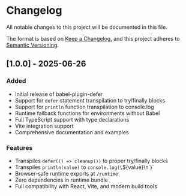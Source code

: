 # Changelog

All notable changes to this project will be documented in this file.

The format is based on [Keep a Changelog](https://keepachangelog.com/en/1.0.0/),
and this project adheres to [Semantic Versioning](https://semver.org/spec/v2.0.0.html).

## [1.0.0] - 2025-06-26

### Added
- Initial release of babel-plugin-defer
- Support for `defer` statement transpilation to try/finally blocks
- Support for `println` function transpilation to console.log
- Runtime fallback functions for environments without Babel
- Full TypeScript support with type declarations
- Vite integration support
- Comprehensive documentation and examples

### Features
- Transpiles `defer(() => cleanup())` to proper try/finally blocks
- Transpiles `println(value)` to `console.log(\`${value}\\n\`)`
- Browser-safe runtime exports at `/runtime`
- Zero dependencies in runtime bundle
- Full compatibility with React, Vite, and modern build tools

